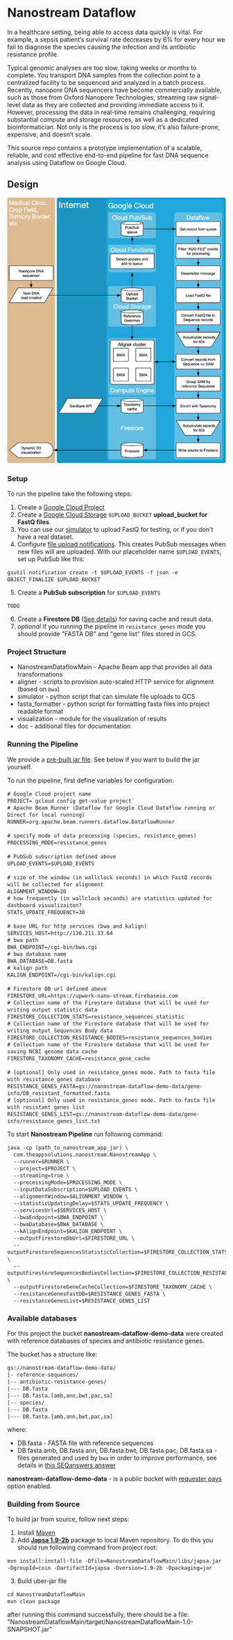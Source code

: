 # Nanostream Dataflow

In a healthcare setting, being able to access data quickly is vital. For example, a sepsis patient’s survival rate decreases by 6% for every hour we fail to diagnose the species causing the infection and its antibiotic resistance profile.

Typical genomic analyses are too slow, taking weeks or months to complete. You transport DNA samples from the collection point to a centralized facility to be sequenced and analyzed in a batch process. Recently, nanopore DNA sequencers have become commercially available, such as those from Oxford Nanopore Technologies, streaming raw signal-level data as they are collected and providing immediate access to it. However, processing the data in real-time remains challenging,  requiring substantial compute and storage resources, as well as a dedicated bioinformatician. Not only is the process is too slow, it’s also failure-prone, expensive, and doesn’t scale.

This source repo contains a prototype implementation of a scalable, reliable, and cost effective end-to-end pipeline for fast DNA sequence analysis using Dataflow on Google Cloud.

## Design

![architecture](doc/Taxonomy%20Counting.png)

### Setup

To run the pipeline take the following steps:

1. Create a [Google Cloud Project](https://cloud.google.com/)
2. Create a [Google Cloud Storage](https://cloud.google.com/storage/) `$UPLOAD_BUCKET` **upload_bucket for FastQ files**.
3. You can use our [simulator](https://github.com/allenday/nanostream-dataflow/blob/master/simulator) to upload FastQ for testing, or if you don't have a real dataset.
4. Configure [file upload notifications]((https://cloud.google.com/storage/docs/pubsub-notifications)). This creates PubSub messages when new files will are uploaded. With our placeholder name `$UPLOAD_EVENTS`, set up PubSub like this:
```
gsutil notification create -t $UPLOAD_EVENTS -f json -e OBJECT_FINALIZE $UPLOAD_BUCKET
```
5. Create a **PubSub subscription** for `$UPLOAD_EVENTS`
```
TODO
```
6. Create a **Firestore DB** ([See details](https://firebase.google.com/products/firestore/)) for saving cache and result data.
7. *optional* If you running the pipeline in `resistance_genes` mode you should provide "FASTA DB" and "gene list" files stored in GCS.

### Project Structure
- NanostreamDataflowMain - Apache Beam app that provides all data transformations
- aligner - scripts to provision auto-scaled HTTP service for alignment (based on `bwa`)
- simulator - python script that can simulate file uploads to GCS
- fasta_formatter - python script for formatting fasta files into project readable format
- visualization - module for the visualization of results
- doc - additional files for documentation


### Running the Pipeline

We provide a [pre-built jar file](https://github.com/allenday/nanostream-dataflow/blob/master/NanostreamDataflowMain/build/). See below if you want to build the jar yourself.

To run the pipeline, first define variables for configuration:
```
# Google Cloud project name
PROJECT=`gcloud config get-value project`
# Apache Beam Runner (Dataflow for Google Cloud Dataflow running or Direct for local running)
RUNNER=org.apache.beam.runners.dataflow.DataflowRunner

# specify mode of data processing (species, resistance_genes)
PROCESSING_MODE=resistance_genes

# PubSub subscription defined above
UPLOAD_EVENTS=$UPLOAD_EVENTS

# size of the window (in wallclock seconds) in which FastQ records will be collected for alignment
ALIGNMENT_WINDOW=20
# how frequently (in wallclock seconds) are statistics updated for dashboard visualizaiton?
STATS_UPDATE_FREQUENCY=30

# base URL for http services (bwa and kalign)
SERVICES_HOST=http://130.211.33.64
# bwa path
BWA_ENDPOINT=/cgi-bin/bwa.cgi
# bwa database name
BWA_DATABASE=DB.fasta
# kalign path
KALIGN_ENDPOINT=/cgi-bin/kalign.cgi

# Firestore DB url defined above
FIRESTORE_URL=https://upwork-nano-stream.firebaseio.com
# Collection name of the Firestore database that will be used for writing output statistic data
FIRESTORE_COLLECTION_STATS=resistance_sequences_statistic
# Collection name of the Firestore database that will be used for writing output Sequences Body data
FIRESTORE_COLLECTION_RESISTANCE_BODIES=resistance_sequences_bodies
# Collection name of the Firestore database that will be used for saving NCBI genome data cache
FIRESTORE_TAXONOMY_CACHE=resistance_gene_cache

# [optional] Only used in resistance_genes mode. Path to fasta file with resistance genes database
RESISTANCE_GENES_FASTA=gs://nanostream-dataflow-demo-data/gene-info/DB_resistant_formatted.fasta
# [optional] Only used in resistance_genes mode. Path to fasta file with resistant genes list
RESISTANCE_GENES_LIST=gs://nanostream-dataflow-demo-data/gene-info/resistance_genes_list.txt
```

To start **Nanostream Pipeline** run following command:
```
java -cp (path_to_nanostream_app_jar) \
  com.theappsolutions.nanostream.NanostreamApp \
  --runner=$RUNNER \
  --project=$PROJECT \
  --streaming=true \
  --processingMode=$PROCESSING_MODE \
  --inputDataSubscription=$UPLOAD_EVENTS \
  --alignmentWindow=$ALIGNMENT_WINDOW \
  --statisticUpdatingDelay=$STATS_UPDATE_FREQUENCY \
  --servicesUrl=$SERVICES_HOST \
  --bwaEndpoint=$BWA_ENDPOINT \
  --bwaDatabase=$BWA_DATABASE \ 
  --kAlignEndpoint=$KALIGN_ENDPOINT \
  --outputFirestoreDbUrl=$FIRESTORE_URL \
  --outputFirestoreSequencesStatisticCollection=$FIRESTORE_COLLECTION_STATS \
  --outputFirestoreSequencesBodiesCollection=$FIRESTORE_COLLECTION_RESISTANCE_BODIES \
  --outputFirestoreGeneCacheCollection=$FIRESTORE_TAXONOMY_CACHE \
  --resistanceGenesFastDB=$RESISTANCE_GENES_FASTA \
  --resistanceGenesList=$RESISTANCE_GENES_LIST
```

### Available databases
For this project the bucket **nanostream-dataflow-demo-data** were created
with reference databases of species and antibiotic resistance genes.

The bucket has a structure like:
```
gs://nanostream-dataflow-demo-data/
|- reference-sequences/
|-- antibiotic-resistance-genes/
|--- DB.fasta
|--- DB.fasta.[amb,ann,bwt,pac,sa]
|-- species/
|--- DB.fasta
|--- DB.fasta.[amb,ann,bwt,pac,sa]
```
where:
- DB.fasta - FASTA file with reference sequences
- DB.fasta.amb, DB.fasta.ann, DB.fasta.bwt, DB.fasta.pac, DB.fasta.sa - files generated and used by `bwa` in order to improve performance, see details in [this SEQanswers answer](http://seqanswers.com/forums/showpost.php?s=06f0dadc73bdf687f265a94c8217d0bd&p=90992&postcount=2)

**nanostream-dataflow-demo-data** - is a public bucket with [requester pays](https://cloud.google.com/storage/docs/requester-pays) option enabled.

### Building from Source

To build jar from source, follow next steps:
1) Install [Maven](https://maven.apache.org/install.html)
2) Add [**Japsa 1.9-2b**](https://github.com/mdcao/japsa) package to local Maven repository. To do this you should run following command from project root:
```
mvn install:install-file -Dfile=NanostreamDataflowMain/libs/japsa.jar -DgroupId=coin -DartifactId=japsa -Dversion=1.9-2b -Dpackaging=jar
```
3) Build uber-jar file
```
cd NanostreamDataflowMain
mvn clean package
```
after running this command successfully, there should be a file:
"NanostreamDataflowMain/target/NanostreamDataflowMain-1.0-SNAPSHOT.jar"
